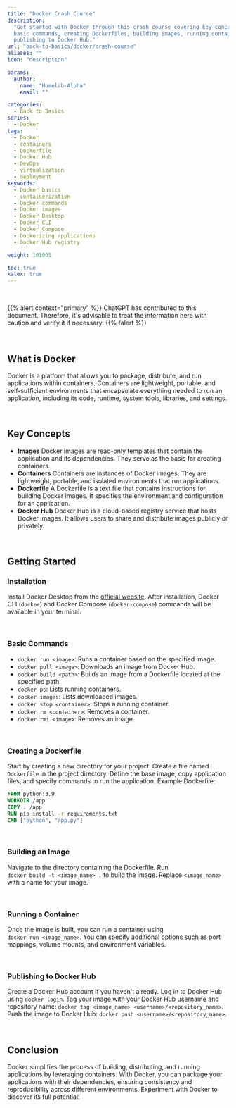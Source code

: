 ```yaml
---
title: "Docker Crash Course"
description:
  "Get started with Docker through this crash course covering key concepts,
  basic commands, creating Dockerfiles, building images, running containers, and
  publishing to Docker Hub."
url: "back-to-basics/docker/crash-course"
aliases: ""
icon: "description"

params:
  author:
    name: "Homelab-Alpha"
    email: ""

categories:
  - Back to Basics
series:
  - Docker
tags:
  - Docker
  - containers
  - Dockerfile
  - Docker Hub
  - DevOps
  - virtualization
  - deployment
keywords:
  - Docker basics
  - containerization
  - Docker commands
  - Docker images
  - Docker Desktop
  - Docker CLI
  - Docker Compose
  - Dockerizing applications
  - Docker Hub registry

weight: 101001

toc: true
katex: true
---
```


<br />

{{% alert context="primary" %}}
ChatGPT has contributed to this document. Therefore, it's advisable to treat the
information here with caution and verify it if necessary. {{% /alert %}}

<br />

## What is Docker

Docker is a platform that allows you to package, distribute, and run
applications within containers. Containers are lightweight, portable, and
self-sufficient environments that encapsulate everything needed to run an
application, including its code, runtime, system tools, libraries, and settings.

<br />

## Key Concepts

- **Images** Docker images are read-only templates that contain the application
  and its dependencies. They serve as the basis for creating containers.
- **Containers** Containers are instances of Docker images. They are
  lightweight, portable, and isolated environments that run applications.
- **Dockerfile** A Dockerfile is a text file that contains instructions for
  building Docker images. It specifies the environment and configuration for an
  application.
- **Docker Hub** Docker Hub is a cloud-based registry service that hosts Docker
  images. It allows users to share and distribute images publicly or privately.

<br />

## Getting Started

### Installation

Install Docker Desktop from the [official website]. After installation, Docker
CLI (`docker`) and Docker Compose (`docker-compose`) commands will be available
in your terminal.

<br />

### Basic Commands

- `docker run <image>`: Runs a container based on the specified image.
- `docker pull <image>`: Downloads an image from Docker Hub.
- `docker build <path>`: Builds an image from a Dockerfile located at the
  specified path.
- `docker ps`: Lists running containers.
- `docker images`: Lists downloaded images.
- `docker stop <container>`: Stops a running container.
- `docker rm <container>`: Removes a container.
- `docker rmi <image>`: Removes an image.

<br />

### Creating a Dockerfile

Start by creating a new directory for your project. Create a file named
`Dockerfile` in the project directory. Define the base image, copy application
files, and specify commands to run the application. Example Dockerfile:

```Dockerfile
FROM python:3.9
WORKDIR /app
COPY . /app
RUN pip install -r requirements.txt
CMD ["python", "app.py"]
```

<br />

### Building an Image

Navigate to the directory containing the Dockerfile. Run\
`docker build -t <image_name> .` to build the image. Replace `<image_name>` with
a name for your image.

<br />

### Running a Container

Once the image is built, you can run a container using\
`docker run <image_name>`. You can specify additional options such as port
mappings, volume mounts, and environment variables.

<br />

### Publishing to Docker Hub

Create a Docker Hub account if you haven't already. Log in to Docker Hub using
`docker login`. Tag your image with your Docker Hub username and repository
name: `docker tag <image_name> <username>/<repository_name>`. Push the image to
Docker Hub: `docker push <username>/<repository_name>`.

<br />

## Conclusion

Docker simplifies the process of building, distributing, and running
applications by leveraging containers. With Docker, you can package your
applications with their dependencies, ensuring consistency and reproducibility
across different environments. Experiment with Docker to discover its full
potential!

[official website]: https://www.docker.com/products/docker-desktop
